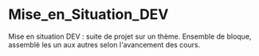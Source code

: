 # Mise_en_Situation_DEV
Mise en situation DEV : suite de projet sur un thème. Ensemble de bloque, assemblé les un aux autres selon l'avancement des cours. 

